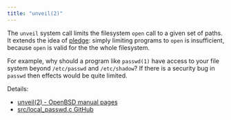 ```yaml
---
title: "unveil(2)"
---
```


The `unveil` system call limits the filesystem `open` call to a
given set of paths. It extends the idea of [pledge](/fact/pledge): 
simply limiting programs to `open` is insufficient, because `open` is valid 
for the the whole filesystem.

For example, why should a program like `passwd(1)`  have access to your file
system beyond `/etc/passwd` and `/etc/shadow`? If there is a security bug in
`passwd` then effects would be quite limited.

Details:

* [unveil(2) - OpenBSD manual pages](https://man.openbsd.org/unveil.2)
* [src/local_passwd.c GitHub](https://github.com/openbsd/src/blob/95235fadcb56c0c38283487ebc2ba41807a07a02/usr.bin/passwd/local_passwd.c#L75-L86)
